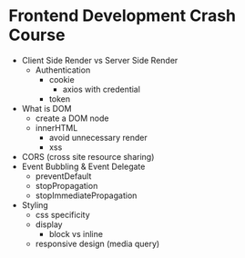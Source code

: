 # Frontend Development Crash Course

- Client Side Render vs Server Side Render
  - Authentication
    - cookie
      - axios with credential
    - token
- What is DOM
  - create a DOM node
  - innerHTML
    - avoid unnecessary render
    - xss
- CORS (cross site resource sharing)
- Event Bubbling & Event Delegate
  - preventDefault
  - stopPropagation
  - stopImmediatePropagation
- Styling
  - css specificity
  - display
    - block vs inline
  - responsive design (media query)
